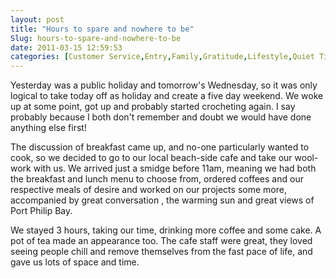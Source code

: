 ```yaml
---
layout: post
title: "Hours to spare and nowhere to be"
Slug: hours-to-spare-and-nowhere-to-be
date: 2011-03-15 12:59:53
categories: [Customer Service,Entry,Family,Gratitude,Lifestyle,Quiet Time]
---
```

Yesterday was a public holiday and tomorrow's Wednesday, so it was only logical to take today off as holiday and create a five day weekend. We woke up at some point, got up and probably started crocheting again. I say probably because I both don't remember and doubt we would have done anything else first!

The discussion of breakfast came up, and no-one particularly wanted to cook, so we decided to go to our local beach-side cafe and take our wool-work with us. We arrived just a smidge before 11am, meaning we had both the breakfast and lunch menu to choose from, ordered coffees and our respective meals of desire and worked on our projects some more, accompanied by great conversation , the warming sun and great views of Port Philip Bay.

We stayed 3 hours, taking our time, drinking more coffee and some cake. A pot of tea made an appearance too. The cafe staff were great, they loved seeing people chill and remove themselves from the fast pace of life, and gave us lots of space and time.
